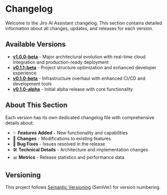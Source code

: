 # Changelog

Welcome to the Jiro AI Assistant changelog. This section contains detailed information about all changes, updates, and releases for each version.

## Available Versions

- **[v1.0.0-beta](v1.0.0-beta.md)** - Major architectural evolution with real-time cloud integration and production-ready deployment
- **[v0.1.1-beta](v0.1.1-beta.md)** - Project structure optimization and enhanced developer experience
- **[v0.1.0-beta](v0.1.0-beta.md)** - Infrastructure overhaul with enhanced CI/CD and development tools
- **[v0.1.0-alpha](v0.1.0-alpha.md)** - Initial alpha release with core functionality

## About This Section

Each version has its own dedicated changelog file with comprehensive details about:

- ✨ **Features Added** - New functionality and capabilities
- 🔄 **Changes** - Modifications to existing features
- 🐛 **Bug Fixes** - Issues resolved in the release
- 🛠️ **Technical Details** - Architecture and implementation changes
- 📊 **Metrics** - Release statistics and performance data

## Versioning

This project follows [Semantic Versioning](https://semver.org/spec/v2.0.0.html) (SemVer) for version numbering.
